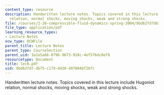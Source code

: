 ```yaml
---
content_type: resource
description: Handwritten lecture notes. Topics covered in this lecture include Hugoniot
  relation, normal shocks, moving shocks, weak and strong shocks.
file: /courses/2-26-compressible-fluid-dynamics-spring-2004/9bd62fd7db75c179d430d97804bf26fc_lec6.pdf
file_type: application/pdf
learning_resource_types:
- Lecture Notes
ocw_type: OCWFile
parent_title: Lecture Notes
parent_type: CourseSection
parent_uid: 3a1e5a66-8796-9673-918c-4ef576dc8ef8
resourcetype: Document
title: lec6.pdf
uid: 9bd62fd7-db75-c179-d430-d97804bf26fc
---
```

Handwritten lecture notes. Topics covered in this lecture include Hugoniot relation, normal shocks, moving shocks, weak and strong shocks.

